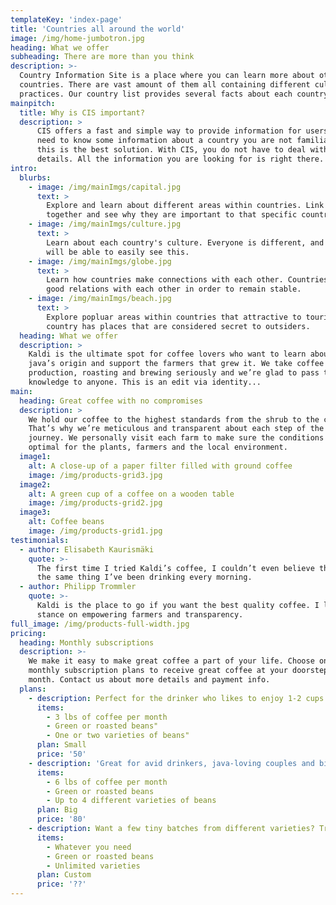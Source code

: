 ```yaml
---
templateKey: 'index-page'
title: 'Countries all around the world'
image: /img/home-jumbotron.jpg
heading: What we offer
subheading: There are more than you think
description: >-
  Country Information Site is a place where you can learn more about other surrounding
  countries. There are vast amount of them all containing different cultures and
  practices. Our country list provides several facts about each country.
mainpitch:
  title: Why is CIS important?
  description: >
      CIS offers a fast and simple way to provide information for users. If you
      need to know some information about a country you are not familiar with,
      this is the best solution. With CIS, you do not have to deal with unnecessary
      details. All the information you are looking for is right there.
intro:
  blurbs:
    - image: /img/mainImgs/capital.jpg
      text: >
        Explore and learn about different areas within countries. Link locations
        together and see why they are important to that specific country.
    - image: /img/mainImgs/culture.jpg
      text: >
        Learn about each country's culture. Everyone is different, and with CIS you
        will be able to easily see this.
    - image: /img/mainImgs/globe.jpg
      text: >
        Learn how countries make connections with each other. Countries have to make
        good relations with each other in order to remain stable.
    - image: /img/mainImgs/beach.jpg
      text: >
        Explore popluar areas within countries that attractive to tourists. Each
        country has places that are considered secret to outsiders. 
  heading: What we offer
  description: >
    Kaldi is the ultimate spot for coffee lovers who want to learn about their
    java’s origin and support the farmers that grew it. We take coffee
    production, roasting and brewing seriously and we’re glad to pass that
    knowledge to anyone. This is an edit via identity...
main:
  heading: Great coffee with no compromises
  description: >
    We hold our coffee to the highest standards from the shrub to the cup.
    That’s why we’re meticulous and transparent about each step of the coffee’s
    journey. We personally visit each farm to make sure the conditions are
    optimal for the plants, farmers and the local environment.
  image1:
    alt: A close-up of a paper filter filled with ground coffee
    image: /img/products-grid3.jpg
  image2:
    alt: A green cup of a coffee on a wooden table
    image: /img/products-grid2.jpg
  image3:
    alt: Coffee beans
    image: /img/products-grid1.jpg
testimonials:
  - author: Elisabeth Kaurismäki
    quote: >-
      The first time I tried Kaldi’s coffee, I couldn’t even believe that was
      the same thing I’ve been drinking every morning.
  - author: Philipp Trommler
    quote: >-
      Kaldi is the place to go if you want the best quality coffee. I love their
      stance on empowering farmers and transparency.
full_image: /img/products-full-width.jpg
pricing:
  heading: Monthly subscriptions
  description: >-
    We make it easy to make great coffee a part of your life. Choose one of our
    monthly subscription plans to receive great coffee at your doorstep each
    month. Contact us about more details and payment info.
  plans:
    - description: Perfect for the drinker who likes to enjoy 1-2 cups per day.
      items:
        - 3 lbs of coffee per month
        - Green or roasted beans"
        - One or two varieties of beans"
      plan: Small
      price: '50'
    - description: 'Great for avid drinkers, java-loving couples and bigger crowds'
      items:
        - 6 lbs of coffee per month
        - Green or roasted beans
        - Up to 4 different varieties of beans
      plan: Big
      price: '80'
    - description: Want a few tiny batches from different varieties? Try our custom plan
      items:
        - Whatever you need
        - Green or roasted beans
        - Unlimited varieties
      plan: Custom
      price: '??'
---
```

